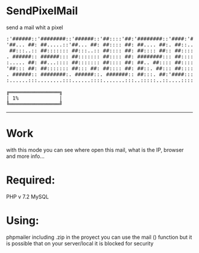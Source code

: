 # SendPixelMail
send a mail whit a pixel  
<pre>
:'######::'########::'######::'##::::'##:'########::'####:'########:'##:::'##:
'##... ##: ##.....::'##... ##: ##:::: ##: ##.... ##:. ##::... ##..::. ##:'##::
 ##:::..:: ##::::::: ##:::..:: ##:::: ##: ##:::: ##:: ##::::: ##:::::. ####:::
. ######:: ######::: ##::::::: ##:::: ##: ########::: ##::::: ##::::::. ##::::
:..... ##: ##...:::: ##::::::: ##:::: ##: ##.. ##:::: ##::::: ##::::::: ##::::
'##::: ##: ##::::::: ##::: ##: ##:::: ##: ##::. ##::: ##::::: ##::::::: ##::::
. ######:: ########:. ######::. #######:: ##:::. ##:'####:::: ##::::::: ##::::
:......:::........:::......::::.......:::..:::::..::....:::::..::::::::..:::::  

╔════════════════╗
| 1%             |
╚════════════════╝
</pre>
<hr>
<h1>Work</h1>
with this mode you can see where open this mail, what is the IP, browser and more info...






<h1>Required:</h1>
PHP v 7.2
MySQL

<h1>Using:</h1>
phpmailer including .zip in the proyect
you can use the mail () function but it is possible that on your server/local it is blocked for security


